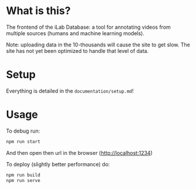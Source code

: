 # What is this?

The frontend of the iLab Database: a tool for annotating videos from multiple sources (humans and machine learning models).

Note: uploading data in the 10-thousands will cause the site to get slow. The site has not yet been optimized to handle that level of data.

# Setup

Everything is detailed in the `documentation/setup.md`!

# Usage

To debug run:

```sh
npm run start
```

And then open then url in the browser ([http://localhost:1234](http://localhost:1234))


To deploy (slightly better performance) do:

```sh
npm run build
npm run serve
```